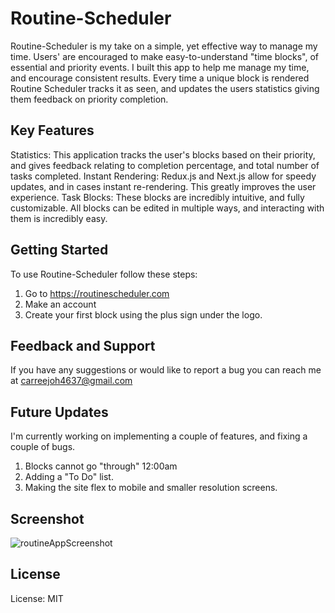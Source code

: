 # Routine-Scheduler
Routine-Scheduler is my take on a simple, yet effective way to manage my time. Users' are encouraged to make easy-to-understand "time blocks", of essential and priority events. I built this app to help me manage my time, and encourage consistent results. Every time a unique block is rendered Routine Scheduler tracks it as seen, and updates the users statistics giving them feedback on priority completion.

## Key Features
Statistics: This application tracks the user's blocks based on their priority, and gives feedback relating to completion percentage, and total number of tasks completed.
Instant Rendering: Redux.js and Next.js allow for speedy updates, and in cases instant re-rendering. This greatly improves the user experience.
Task Blocks: These blocks are incredibly intuitive, and fully customizable. All blocks can be edited in multiple ways, and interacting with them is incredibly easy.

## Getting Started
To use Routine-Scheduler follow these steps:
1. Go to https://routinescheduler.com
2. Make an account
3. Create your first block using the plus sign under the logo.

## Feedback and Support
If you have any suggestions or would like to report a bug you can reach me at carreejoh4637@gmail.com

## Future Updates
I'm currently working on implementing a couple of features, and fixing a couple of bugs.
1. Blocks cannot go "through" 12:00am
2. Adding a "To Do" list.
3. Making the site flex to mobile and smaller resolution screens.

## Screenshot 
![routineAppScreenshot](https://github.com/carreejoh/code-social/assets/122936256/ab59e7bc-c020-4880-8fb4-e541f9258aa7)

## License
License: MIT
